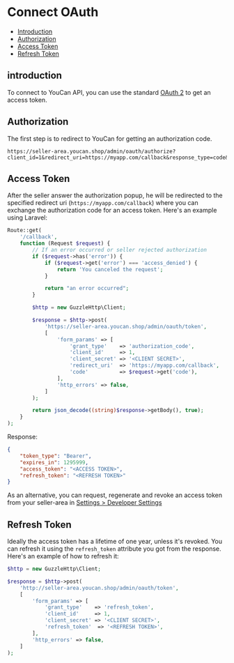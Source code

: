 # Connect OAuth

- [Introduction](#introduction)
- [Authorization](#authorization)
- [Access Token](#access-token)
- [Refresh Token](#refresh-token)

<a name="introduction"></a>
## introduction

To connect to YouCan API, you can use the standard [OAuth 2](https://oauth.net/2/) to get an access token.

<a name="authorization"></a>
## Authorization

The first step is to redirect to YouCan for getting an authorization code.

```
https://seller-area.youcan.shop/admin/oauth/authorize?client_id=1&redirect_uri=https://myapp.com/callback&response_type=code&scope=*
```
<a name="access-token"></a>
## Access Token

After the seller answer the authorization popup, he will be redirected to the specified redirect uri (`https://myapp.com/callback`) where you can exchange the authorization code for an access token. Here's an example using Laravel:

```php
Route::get(
    '/callback',
    function (Request $request) {
        // If an error occurred or seller rejected authorization
        if ($request->has('error')) {
            if ($request->get('error') === 'access_denied') {
                return 'You canceled the request';
            }

            return "an error occurred";
        }

        $http = new GuzzleHttp\Client;

        $response = $http->post(
            'https://seller-area.youcan.shop/admin/oauth/token',
            [
                'form_params' => [
                    'grant_type'    => 'authorization_code',
                    'client_id'     => 1,
                    'client_secret' => '<CLIENT SECRET>',
                    'redirect_uri'  => 'https://myapp.com/callback',
                    'code'          => $request->get('code'),
                ],
                'http_errors' => false,
            ]
        );

        return json_decode((string)$response->getBody(), true);
    }
);
```

Response:

```json
{
    "token_type": "Bearer",
    "expires_in": 1295999,
    "access_token": "<ACCESS TOKEN>",
    "refresh_token": "<REFRESH TOKEN>"
}
```

As an alternative, you can request, regenerate and revoke an access token from your seller-area in [Settings > Developer Settings](https://seller-area.youcan.shop/admin/settings/developer)

<a name="refresh-token"></a>
## Refresh Token 

Ideally the access token has a lifetime of one year, unless it's revoked. You can refresh it using the `refresh_token` attribute you got from the response. Here's an example of how to refresh it:

```php
$http = new GuzzleHttp\Client;

$response = $http->post(
    'http://seller-area.youcan.shop/admin/oauth/token',
    [
        'form_params' => [
            'grant_type'    => 'refresh_token',
            'client_id'     => 1,
            'client_secret' => '<CLIENT SECRET>',
            'refresh_token'  => '<REFRESH TOKEN>',
        ],
        'http_errors' => false,
    ]
);
```
